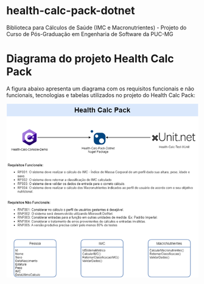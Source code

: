 # health-calc-pack-dotnet
Biblioteca para Cálculos de Saúde (IMC e Macronutrientes) - Projeto do Curso de Pós-Graduação em Engenharia de Software da PUC-MG
# Diagrama do projeto Health Calc Pack
A figura abaixo apresenta um diagrama com os requisitos funcionais e não funcionais, tecnologias e tabelas utilizados no projeto do Health Calc Pack:

<img src = "src\docshealthcalc\calc.png" alt = "healthcalcpack">

